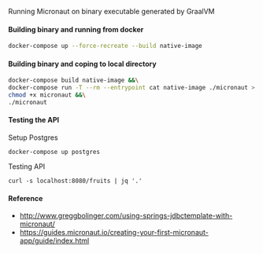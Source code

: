 Running Micronaut on binary executable generated by GraalVM

#### Building binary and running from docker

```bash
docker-compose up --force-recreate --build native-image
```

#### Building binary and coping to local directory 

```bash
docker-compose build native-image &&\
docker-compose run -T --rm --entrypoint cat native-image ./micronaut > micronaut &&\
chmod +x micronaut &&\
./micronaut
```

#### Testing the API

Setup Postgres

	docker-compose up postgres

Testing API

	curl -s localhost:8080/fruits | jq '.'

#### Reference
* http://www.greggbolinger.com/using-springs-jdbctemplate-with-micronaut/
* https://guides.micronaut.io/creating-your-first-micronaut-app/guide/index.html
